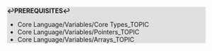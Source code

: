 <div style="margin:2em; background-color: #e0e0e0;">

<strong>↩PREREQUISITES↩</strong>

 * Core Language/Variables/Core Types_TOPIC
 * Core Language/Variables/Pointers_TOPIC
 * Core Language/Variables/Arrays_TOPIC

</div>

